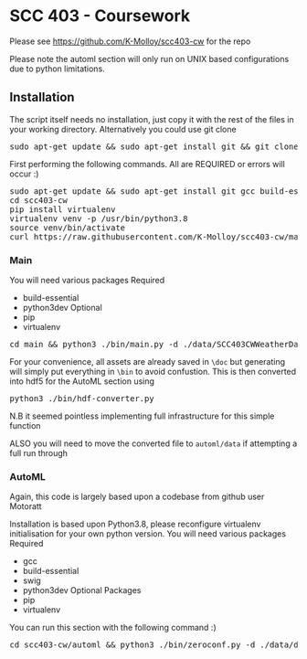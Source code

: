 # SCC 403 - Coursework

Please see https://github.com/K-Molloy/scc403-cw for the repo

Please note the automl section will only run on UNIX based configurations due to python limitations.

## Installation
The script itself needs no installation, just copy it with the rest of the files in your working directory.
Alternatively you could use git clone
<pre>
sudo apt-get update && sudo apt-get install git && git clone https://github.com/K-Molloy/scc403-cw.git
</pre>

First performing the following commands. All are REQUIRED or errors will occur :)
<pre>
sudo apt-get update && sudo apt-get install git gcc build-essential swig python3-pip python3-virtualenv python3-dev
cd scc403-cw
pip install virtualenv
virtualenv venv -p /usr/bin/python3.8
source venv/bin/activate
curl https://raw.githubusercontent.com/K-Molloy/scc403-cw/master/requirements.txt | xargs -n 1 -L 1 pip install
</pre>

### Main
You will need various packages
Required
- build-essential
- python3dev
Optional
- pip
- virtualenv

<pre>
cd main && python3 ./bin/main.py -d ./data/SCC403CWWeatherData.txt
</pre>

For your convenience, all assets are already saved in `\doc` but generating will simply put everything in `\bin` to avoid confustion. 
This is then converted into hdf5 for the AutoML section using
<pre>
python3 ./bin/hdf-converter.py
</pre> 
N.B it seemed pointless implementing full infrastructure for this simple function

ALSO you will need to move the converted file to `automl/data` if attempting a full run through
### AutoML
Again, this code is largely based upon a codebase from github user Motoratt

Installation is based upon Python3.8, please reconfigure virtualenv initialisation for your own python version.
You will need various packages
Required
- gcc
- build-essential
- swig
- python3dev
Optional Packages
- pip
- virtualenv

You can run this section with the following command :)
<pre>
cd scc403-cw/automl && python3 ./bin/zeroconf.py -d ./data/df_final.h5 > results.txt
</pre>
